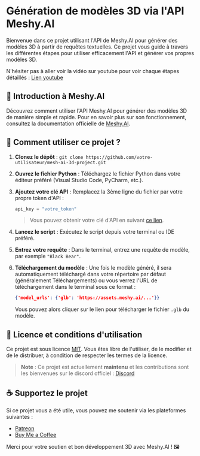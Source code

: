 # Génération de modèles 3D via l'API Meshy.AI

Bienvenue dans ce projet utilisant l'API de Meshy.AI pour générer des modèles 3D à partir de requêtes textuelles. Ce projet vous guide à travers les différentes étapes pour utiliser efficacement l'API et générer vos propres modèles 3D.

N'hésiter pas à aller voir la vidéo sur youtube pour voir chaque étapes détaillés : [Lien youtube](https://www.youtube.com/watch?v=QNS74m1X0Zo&list=PLwxzgoKfBuLGemfvDMs5gaMvlRMwTXmYc&index=9&ab_channel=CodeRedempteur)

## 🎥 Introduction à Meshy.AI

Découvrez comment utiliser l'API Meshy.AI pour générer des modèles 3D de manière simple et rapide. Pour en savoir plus sur son fonctionnement, consultez la documentation officielle de [Meshy.AI](https://www.meshy.ai/api).

## 🚀 Comment utiliser ce projet ?

1. **Clonez le dépôt** : `git clone https://github.com/votre-utilisateur/mesh-ai-3d-project.git`
2. **Ouvrez le fichier Python** : Téléchargez le fichier Python dans votre éditeur préféré (Visual Studio Code, PyCharm, etc.).
3. **Ajoutez votre clé API** : Remplacez la 3ème ligne du fichier par votre propre token d'API :

    ```python
    api_key = "votre_token"
    ```
    > Vous pouvez obtenir votre clé d'API en suivant [ce lien](https://www.meshy.ai/api).

4. **Lancez le script** : Exécutez le script depuis votre terminal ou IDE préféré.

5. **Entrez votre requête** : Dans le terminal, entrez une requête de modèle, par exemple `"Black Bear"`. 

6. **Téléchargement du modèle** : Une fois le modèle généré, il sera automatiquement téléchargé dans votre répertoire par défaut (généralement Téléchargements) ou vous verrez l'URL de téléchargement dans le terminal sous ce format :

    ```json
    {'model_urls': {'glb': 'https://assets.meshy.ai/...'}}
    ```
    Vous pouvez alors cliquer sur le lien pour télécharger le fichier `.glb` du modèle.

## 📜 Licence et conditions d'utilisation

Ce projet est sous licence [MIT](LICENSE). Vous êtes libre de l'utiliser, de le modifier et de le distribuer, à condition de respecter les termes de la licence.

> **Note** : Ce projet est actuellement **maintenu** et les contributions sont les bienvenues sur le discord officiel : [Discord](https://discord.gg/JR3ENr5Db5)

## ☕️ Supportez le projet

Si ce projet vous a été utile, vous pouvez me soutenir via les plateformes suivantes :

- [Patreon](https://www.patreon.com/coderedempteur/membership)
- [Buy Me a Coffee](https://buymeacoffee.com/coderredemy)

Merci pour votre soutien et bon développement 3D avec Meshy.AI ! 🖼️
